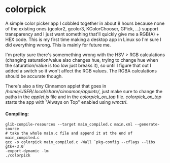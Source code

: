 # colorpick
A simple color picker app I cobbled together in about 8 hours because none of the existing ones (gcolor2, gcolor3, KColorChooser, GPick, ...) support transparency and I just want something that'll quickly give me a RGB(A) + HEX code. This is my first time making a desktop app in Linux so I'm sure I did everything wrong. This is mainly for future me.

I'm pretty sure there's somemething wrong with the HSV > RGB calculations (changing saturation/value also changes hue, trying to change hue when the saturation/value is too low just breaks it), so until I figure that out I added a switch so it won't affect the RGB values. The RGBA calculations should be accurate though.

There's also a tiny Cinnamon applet that goes in */home/USER/.local/share/cinnamon/applets/*, just make sure to change the paths in the *applet.js* file and in the *colorpick_on_top* file. *colorpick_on_top* starts the app with "Always on Top" enabled using *wmctrl*.

#### Compiling:

	glib-compile-resources --target main_compiled.c main.xml --generate-source
	# take the whole main.c file and append it at the end of main_compiled.c
	gcc -o colorpick main_compiled.c -Wall `pkg-config --cflags --libs gtk+-3.0`
	-export-dynamic -lm
	./colorpick

